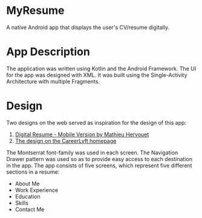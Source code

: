 # MyResume

A native Android app that displays the user's CV/resume digitally.

# App Description 

 The application was written using Kotlin and the Android Framework. The UI for the app was designed with XML. It was built using the Single-Activity Architecture with multiple Fragments.
 
 # Design
 
 Two designs on the web served as inspiration for the design of this app:
 
 1. [Digital Resume - Mobile Version by Mathieu Hervouet](https://www.behance.net/gallery/9600233/Digital-Resume-Mobile-Version)
 2. [The design on the CareerLyft homepage](https://web2.careerlyft.com/features/mobile-friendly/)
 
 The Montserrat font-family was used in each screen.
 The Navigation Drawer pattern was used so as to provide easy access to each destination in the app.
 The app consists of five screens, which represent five different sections in a resume: 
 
 * About Me
 * Work Experience
 * Education
 * Skills
 * Contact Me
 
 
 
